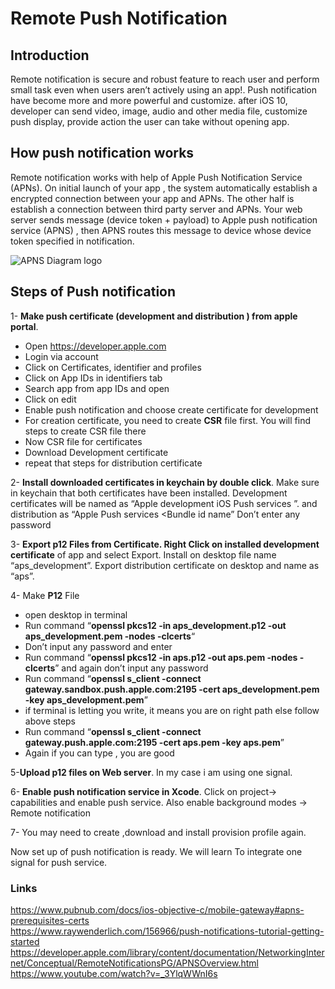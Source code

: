 # Remote Push Notification

## Introduction

Remote notification is secure and robust feature to reach user  and perform small task even when users aren’t actively using an app!. Push notification have become more and more powerful and customize. after iOS 10, developer can send video, image, audio and other media file, customize push display, provide action the user can take without opening app.

## How push notification works
Remote notification works with help of Apple Push Notification Service (APNs). On initial launch of your app , the system automatically establish a encrypted connection between your app and APNs. The other half is establish a connection between third party server and APNs. Your web server sends message (device token + payload) to Apple push notification service (APNS) , then APNS routes this message to device whose device token specified in notification. 

![APNS Diagram logo](https://developer.apple.com/library/content/documentation/NetworkingInternet/Conceptual/RemoteNotificationsPG/Art/remote_notif_simple_2x.png)

## Steps of Push notification
1- **Make push certificate (development and distribution ) from apple portal**.  
	
* Open <https://developer.apple.com>
* Login via account
* Click on Certificates, identifier and profiles
* Click on App IDs in identifiers tab
* Search app from app IDs and open
* Click on edit
* Enable push notification and choose create certificate for development
* For creation certificate, you need to create **CSR** file first. You will find steps to create CSR file there
* Now CSR file for certificates
* Download Development certificate
* repeat that steps for distribution certificate

2- **Install downloaded certificates in keychain by double click**. Make sure in keychain that both certificates have been installed. Development certificates will be named as “Apple development iOS Push services <Bundle id name>”. and distribution as  “Apple Push services <Bundle id name” Don’t enter any password

3-  **Export p12 Files from Certificate. Right Click on installed development certificate** of app  and select Export. Install on desktop file name “aps_development”. Export distribution certificate on desktop and name as “aps”.

4- Make **P12** File
* open desktop in terminal 
* Run command “**openssl pkcs12 -in aps_development.p12 -out aps_development.pem -nodes -clcerts**“ 
* Don’t input any password  and enter
* Run command “**openssl pkcs12 -in aps.p12 -out aps.pem -nodes -clcerts**”  and again don’t input any password
* Run command “**openssl s_client -connect gateway.sandbox.push.apple.com:2195 -cert aps_development.pem -key aps_development.pem**”
* if terminal is letting you write, it means you are on right path else follow above steps
* Run command “**openssl s_client -connect gateway.push.apple.com:2195 -cert aps.pem -key aps.pem**” 
* Again if you can type , you are good 

5-**Upload p12 files on Web server**. In my case i am using one signal.

6- **Enable push notification service in Xcode**. Click on project-> capabilities and enable push service. Also enable background modes -> Remote notification

7- You may need to create ,download and install provision profile again.

Now set up of push notification is ready.  We will learn To integrate one signal for push service.

### Links

<https://www.pubnub.com/docs/ios-objective-c/mobile-gateway#apns-prerequisites-certs>  
<https://www.raywenderlich.com/156966/push-notifications-tutorial-getting-started>  
<https://developer.apple.com/library/content/documentation/NetworkingInternet/Conceptual/RemoteNotificationsPG/APNSOverview.html>  
<https://www.youtube.com/watch?v=_3YlqWWnI6s>


